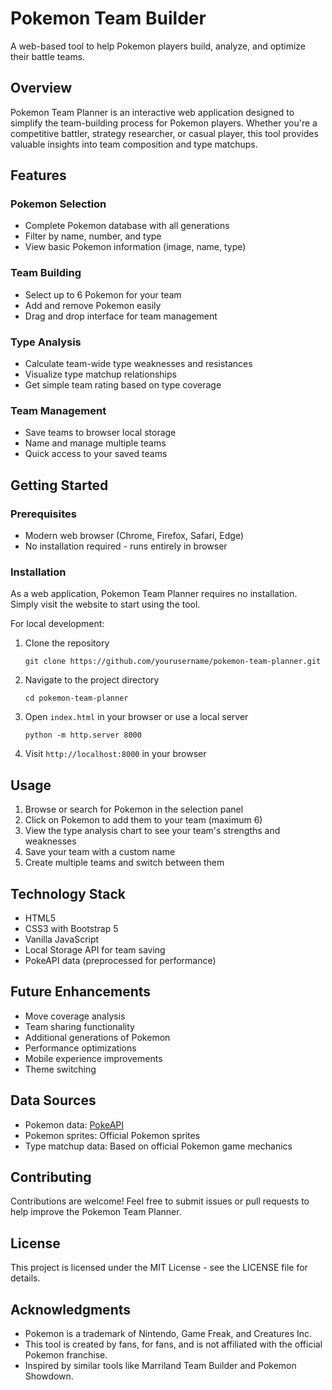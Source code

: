 # Pokemon Team Builder

A web-based tool to help Pokemon players build, analyze, and optimize their battle teams.

## Overview

Pokemon Team Planner is an interactive web application designed to simplify the team-building process for Pokemon players. Whether you're a competitive battler, strategy researcher, or casual player, this tool provides valuable insights into team composition and type matchups.

## Features

### Pokemon Selection
- Complete Pokemon database with all generations
- Filter by name, number, and type
- View basic Pokemon information (image, name, type)

### Team Building
- Select up to 6 Pokemon for your team
- Add and remove Pokemon easily
- Drag and drop interface for team management

### Type Analysis
- Calculate team-wide type weaknesses and resistances
- Visualize type matchup relationships
- Get simple team rating based on type coverage

### Team Management
- Save teams to browser local storage
- Name and manage multiple teams
- Quick access to your saved teams

## Getting Started

### Prerequisites
- Modern web browser (Chrome, Firefox, Safari, Edge)
- No installation required - runs entirely in browser

### Installation

As a web application, Pokemon Team Planner requires no installation. Simply visit the website to start using the tool.

For local development:

1. Clone the repository
   ```
   git clone https://github.com/yourusername/pokemon-team-planner.git
   ```

2. Navigate to the project directory
   ```
   cd pokemon-team-planner
   ```

3. Open `index.html` in your browser or use a local server
   ```
   python -m http.server 8000
   ```

4. Visit `http://localhost:8000` in your browser

## Usage

1. Browse or search for Pokemon in the selection panel
2. Click on Pokemon to add them to your team (maximum 6)
3. View the type analysis chart to see your team's strengths and weaknesses
4. Save your team with a custom name
5. Create multiple teams and switch between them

## Technology Stack

- HTML5
- CSS3 with Bootstrap 5
- Vanilla JavaScript
- Local Storage API for team saving
- PokeAPI data (preprocessed for performance)

## Future Enhancements

- Move coverage analysis
- Team sharing functionality
- Additional generations of Pokemon
- Performance optimizations
- Mobile experience improvements
- Theme switching

## Data Sources

- Pokemon data: [PokeAPI](https://pokeapi.co/)
- Pokemon sprites: Official Pokemon sprites
- Type matchup data: Based on official Pokemon game mechanics

## Contributing

Contributions are welcome! Feel free to submit issues or pull requests to help improve the Pokemon Team Planner.

## License

This project is licensed under the MIT License - see the LICENSE file for details.

## Acknowledgments

- Pokemon is a trademark of Nintendo, Game Freak, and Creatures Inc.
- This tool is created by fans, for fans, and is not affiliated with the official Pokemon franchise.
- Inspired by similar tools like Marriland Team Builder and Pokemon Showdown.
